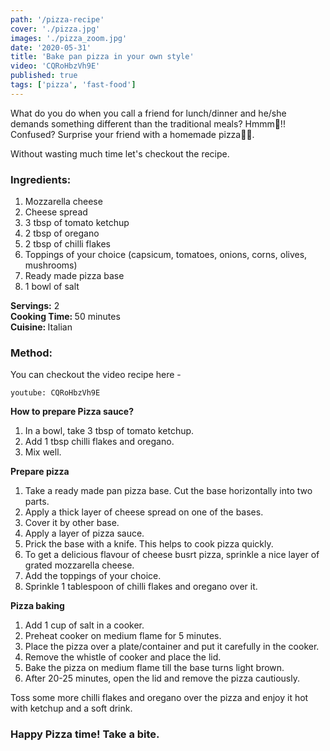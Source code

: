 ```yaml
---
path: '/pizza-recipe'
cover: './pizza.jpg'
images: './pizza_zoom.jpg'
date: '2020-05-31'
title: 'Bake pan pizza in your own style'
video: 'CQRoHbzVh9E'
published: true
tags: ['pizza', 'fast-food']
---
```


<p>
 What do you do when you call a friend for lunch/dinner and he/she demands something different than the traditional meals?
 Hmmm🤔!! Confused? Surprise your friend with a homemade pizza🙂🙂.
<p>

<p>Without wasting much time let's checkout the recipe.</p>

<h3>Ingredients:</h3>

<ol>
<li>Mozzarella cheese </li>
<li>Cheese spread</li>
<li>3 tbsp of tomato ketchup</li>
<li>2 tbsp of oregano</li>
<li>2 tbsp of chilli flakes</li>
<li>Toppings of your choice (capsicum, tomatoes, onions, corns, olives, mushrooms)</li>
<li>Ready made pizza base</li>
<li>1 bowl of salt</li>
</ol>

<p><b>Servings:</b> 2<br>
<b>Cooking Time: </b>50 minutes<br>
<b>Cuisine: </b>Italian<br>
</p>

<h3>Method:</h3>

<p> You can checkout the video recipe here -</p>

`youtube: CQRoHbzVh9E`

<p>
  <b>How to prepare Pizza sauce?</b>
  <ol>
    <li>In a bowl, take 3 tbsp of tomato ketchup. </li>
    <li>Add 1 tbsp chilli flakes and oregano.</li>
    <li>Mix well.</li>
  </ol>
</p>
<p>
  <b>Prepare pizza</b>
  <ol>
    <li>Take a ready made pan pizza base. Cut the base horizontally into two parts.</li>
<li>Apply a thick layer of cheese spread on one of the bases. </li>
<li>Cover it by other base.</li>
<li>Apply a layer of pizza sauce.</li>
<li>Prick the base with a knife. This helps to cook pizza quickly.</li>
<li>To get a delicious flavour of cheese busrt pizza, sprinkle a nice layer of grated mozzarella cheese.</li>
<li>Add the toppings of your choice.</li>
<li>Sprinkle 1 tablespoon of chilli flakes and oregano over it.</li>
</ol>
</p>

<p>
<b>Pizza baking</b>
<ol>
<li>Add 1 cup of salt in a cooker.</li>
<li>Preheat cooker on medium flame for 5 minutes.</li>
<li>Place the pizza over a plate/container and put it carefully in the cooker.</li>
<li>Remove the whistle of cooker and place the lid.</li>
<li>Bake the pizza on medium flame till the base turns light brown.</li>
<li>After 20-25 minutes, open the lid and remove the pizza cautiously.</li>
</ol>
</p>
<p>Toss some more chilli flakes and oregano over the pizza and enjoy it hot with ketchup and a soft drink.</p>

<h3>Happy Pizza time! Take a bite.</h3>
